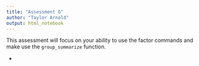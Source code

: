 ```yaml
---
title: "Assessment G"
author: "Taylor Arnold"
output: html_notebook
---
```


This assessment will focus on your ability to use the factor commands and
make use the `group_summarize` function.

-
